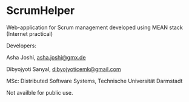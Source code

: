 # ScrumHelper

Web-application for Scrum management developed using MEAN stack (Internet practical)

Developers: 

Asha Joshi, asha.joshi@gmx.de

Dibyojyoti Sanyal, dibyojyoticemk@gmail.com 

MSc: Distributed Software Systems, Technische Universität Darmstadt

Not availble for public use. 

